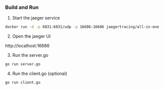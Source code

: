 ### Build and Run

1. Start the jaeger service

```sh
docker run -d -p 6831:6831/udp -p 16686:16686 jaegertracing/all-in-one:latest
```

2. Open the jaeger UI

http://localhost:16686

3. Run the server.go

```sh
go run server.go
```

4. Run the client.go (optional)

```sh
go run client.go
```
